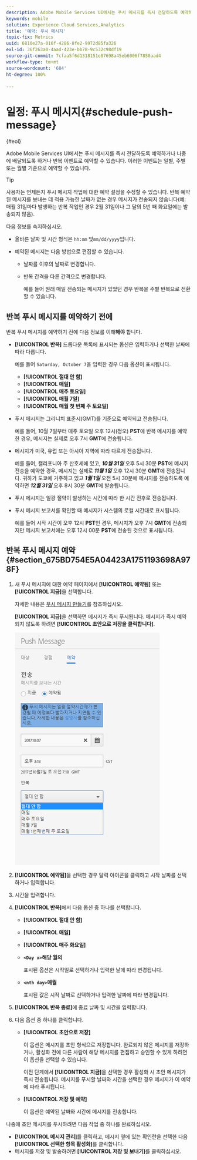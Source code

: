 ```yaml
---
description: Adobe Mobile Services UI에서는 푸시 메시지를 즉시 전달하도록 예약하거나 나중에 배달되도록 하거나 반복 이벤트로 예약할 수 있습니다. 이러한 이벤트는 일별, 주별 또는 월별 기준으로 예약할 수 있습니다.
keywords: mobile
solution: Experience Cloud Services,Analytics
title: '예약: 푸시 메시지'
topic-fix: Metrics
uuid: 6810e27a-016f-4286-8fe2-9972d85fa326
exl-id: 36f263a0-4aad-423e-bb78-9c532c98df19
source-git-commit: 7cfaa5f6d1318151e87698a45eb6006f7850aad4
workflow-type: tm+mt
source-wordcount: '684'
ht-degree: 100%

---
```


# 일정: 푸시 메시지{#schedule-push-message}

{#eol}

Adobe Mobile Services UI에서는 푸시 메시지를 즉시 전달하도록 예약하거나 나중에 배달되도록 하거나 반복 이벤트로 예약할 수 있습니다. 이러한 이벤트는 일별, 주별 또는 월별 기준으로 예약할 수 있습니다.

>[!TIP]
>
>사용자는 언제든지 푸시 메시지 작업에 대한 예약 설정을 수정할 수 있습니다. 반복 예약된 메시지를 보내는 데 적용 가능한 날짜가 없는 경우 메시지가 전송되지 않습니다(예: 매월 31일마다 발생하는 반복 작업인 경우 2월 31일이나 그 달의 5번 째 화요일에는 발송되지 않음).

다음 정보를 숙지하십시오.

* 올바른 날짜 및 시간 형식은 `hh:mm` 및`mm/dd/yyyy`입니다.

* 예약된 메시지는 다음 방법으로 편집할 수 있습니다.

   * 날짜를 이후의 날짜로 변경합니다.
   * 반복 간격을 다른 간격으로 변경합니다.

      예를 들어 원래 매일 전송되는 메시지가 있었던 경우 반복을 주별 반복으로 전환할 수 있습니다.

## 반복 푸시 메시지를 예약하기 전에

반복 푸시 메시지를 예약하기 전에 다음 정보를 이해&#x200B;**해야** 합니다.

* **[!UICONTROL 반복]** 드롭다운 목록에 표시되는 옵션은 입력하거나 선택한 날짜에 따라 다릅니다.

   예를 들어 `Saturday, October 7`을 입력한 경우 다음 옵션이 표시됩니다.

   * **[!UICONTROL 절대 안 함]**
   * **[!UICONTROL 매일]**
   * **[!UICONTROL 매주 토요일]**
   * **[!UICONTROL 매월 7일]**
   * **[!UICONTROL 매월 첫 번째 주 토요일]**

* 푸시 메시지는 그리니치 표준시(GMT)를 기준으로 예약되고 전송됩니다.

   예를 들어, 10월 7일부터 매주 토요일 오후 12시(정오) **PST**&#x200B;에 반복 메시지를 예약한 경우, 메시지는 실제로 오후 7시 **GMT**&#x200B;에 전송됩니다.
* 메시지가 미국, 유럽 또는 아시아 지역에 따라 다르게 전송됩니다.

   예를 들어, 캘리포니아 주 산호세에 있고, ***10월 31일*** 오후 5시 30분 **PST**&#x200B;에 메시지 전송을 예약한 경우, 메시지는 실제로 ***11월 1일*** 오후 12시 30분 **GMT**&#x200B;에 전송됩니다. 귀하가 도쿄에 거주하고 있고 ***1월 1일*** 오전 5시 30분에 메시지를 전송하도록 예약하면 ***12월 31일*** 오후 8시 30분 **GMT**&#x200B;에 발송됩니다.
* 푸시 메시지는 일광 절약이 발생하는 시간에 따라 한 시간 전후로 전송됩니다.
* 푸시 메시지 보고서를 확인할 때 메시지가 시스템의 로컬 시간대로 표시됩니다.

   예를 들어 시작 시간이 오후 12시 **PST**&#x200B;인 경우, 메시지가 오후 7시 **GMT**&#x200B;에 전송되지만 메시지 보고서에는 오후 12시 00분 **PST**&#x200B;에 전송된 것으로 표시됩니다.

## 반복 푸시 메시지 예약 {#section_675BD754E5A04423A1751193698A978F}

1. 새 푸시 메시지에 대한 예약 페이지에서 **[!UICONTROL 예약됨]** 또는 **[!UICONTROL 지금]**&#x200B;을 선택합니다.

   자세한 내용은 [푸시 메시지 만들기](/help/using/in-app-messaging/t-create-push-message/t-create-push-message.md)를 참조하십시오.

   **[!UICONTROL 지금]**&#x200B;을 선택하면 메시지가 즉시 푸시됩니다. 메시지가 즉시 예약되지 않도록 하려면 **[!UICONTROL 초안으로 저장을 클릭합니다]**.

   ![](assets/schedule-push-message.png)

1. **[!UICONTROL 예약됨]**&#x200B;을 선택한 경우 달력 아이콘을 클릭하고 시작 날짜를 선택하거나 입력합니다.
1. 시간을 입력합니다. 
1. **[!UICONTROL 반복]**&#x200B;에서 다음 옵션 중 하나를 선택합니다.

   * **[!UICONTROL 절대 안 함]**
   * **[!UICONTROL 매일]**
   * **[!UICONTROL 매주 화요일]**
   * **`<Day x>`해당 월의**

      표시된 옵션은 시작일로 선택하거나 입력한 날에 따라 변경됩니다.
   * **`<nth day>`매월**

      표시된 값은 시작 날짜로 선택하거나 입력한 날짜에 따라 변경됩니다.

1. **[!UICONTROL 반복 종료]**&#x200B;에 종료 날짜 및 시간을 입력합니다.
1. 다음 옵션 중 하나를 클릭합니다.

   * **[!UICONTROL 초안으로 저장]**

      이 옵션은 메시지를 초안 형식으로 저장합니다. 완료되지 않은 메시지를 저장하거나, 활성화 전에 다른 사람이 해당 메시지를 편집하고 승인할 수 있게 하려면 이 옵션을 선택할 수 있습니다.

      이전 단계에서 **[!UICONTROL 지금]**&#x200B;을 선택한 경우 활성화 시 초안 메시지가 즉시 전송됩니다. 메시지를 푸시할 날짜와 시간을 선택한 경우 메시지가 이 예약에 따라 푸시됩니다.

   * **[!UICONTROL 저장 및 예약]**

      이 옵션은 예약된 날짜와 시간에 메시지를 전송합니다.

나중에 초안 메시지를 푸시하려면 다음 작업 중 하나를 완료하십시오.

* **[!UICONTROL 메시지 관리]**&#x200B;를 클릭하고, 메시지 옆에 있는 확인란을 선택한 다음 **[!UICONTROL 선택한 항목 활성화]**&#x200B;를 클릭합니다.
* 메시지를 저장 및 발송하려면 **[!UICONTROL 저장 및 보내기]**&#x200B;를 클릭하십시오.
